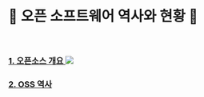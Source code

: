 # :palm_tree: 오픈 소프트웨어 역사와 현황 :palm_tree:

<br>

### [ 1. 오픈소스 개요 ](https://github.com/groupFive/5JO-REPOSITORY/blob/main/%EC%98%A4%ED%94%88%20%EC%86%8C%ED%94%84%ED%8A%B8%EC%9B%A8%EC%96%B4%20%EC%97%AD%EC%82%AC%EC%99%80%20%ED%98%84%ED%99%A9/1.%20%EC%98%A4%ED%94%88%EC%86%8C%EC%8A%A4%20%EC%86%8C%ED%94%84%ED%8A%B8%EC%9B%A8%EC%96%B4%20%EA%B0%9C%EC%9A%94.md) <img src="https://img.shields.io/badge/이세진-3DDC84?style=flat-square&logoColor=white"/>

### [ 2. OSS 역사 ](https://github.com/groupFive/5JO-REPOSITORY/blob/main/OSS%20%EB%B3%B4%EA%B3%A0%EC%84%9C/OSS%20%EC%97%AD%EC%82%AC.md)


